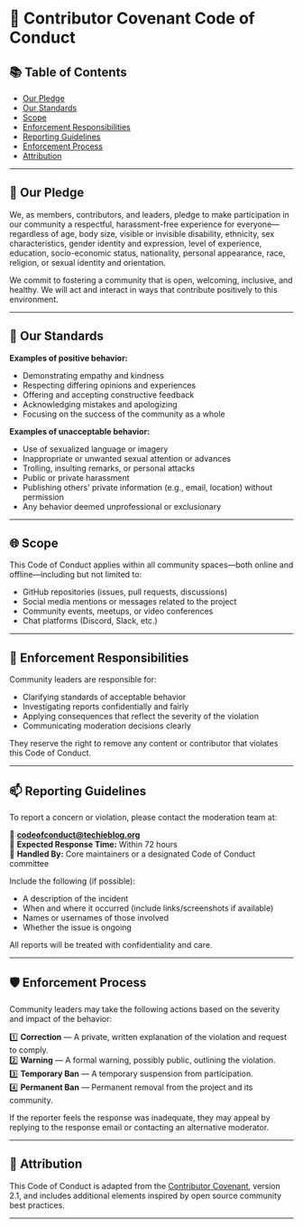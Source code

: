 
# 📜 Contributor Covenant Code of Conduct

## 📚 Table of Contents

- [Our Pledge](#-our-pledge)  
- [Our Standards](#-our-standards)  
- [Scope](#-scope)  
- [Enforcement Responsibilities](#-enforcement-responsibilities)  
- [Reporting Guidelines](#-reporting-guidelines)  
- [Enforcement Process](#-enforcement-process)  
- [Attribution](#-attribution)

---

## 🤝 Our Pledge

We, as members, contributors, and leaders, pledge to make participation in our community a respectful, harassment-free experience for everyone—regardless of age, body size, visible or invisible disability, ethnicity, sex characteristics, gender identity and expression, level of experience, education, socio-economic status, nationality, personal appearance, race, religion, or sexual identity and orientation.

We commit to fostering a community that is open, welcoming, inclusive, and healthy. We will act and interact in ways that contribute positively to this environment.

---

## 📌 Our Standards

**Examples of positive behavior:**

- Demonstrating empathy and kindness  
- Respecting differing opinions and experiences  
- Offering and accepting constructive feedback  
- Acknowledging mistakes and apologizing  
- Focusing on the success of the community as a whole  

**Examples of unacceptable behavior:**

- Use of sexualized language or imagery  
- Inappropriate or unwanted sexual attention or advances  
- Trolling, insulting remarks, or personal attacks  
- Public or private harassment  
- Publishing others' private information (e.g., email, location) without permission  
- Any behavior deemed unprofessional or exclusionary  

---

## 🌐 Scope

This Code of Conduct applies within all community spaces—both online and offline—including but not limited to:

- GitHub repositories (issues, pull requests, discussions)  
- Social media mentions or messages related to the project  
- Community events, meetups, or video conferences  
- Chat platforms (Discord, Slack, etc.)  

---

## 🧭 Enforcement Responsibilities

Community leaders are responsible for:

- Clarifying standards of acceptable behavior  
- Investigating reports confidentially and fairly  
- Applying consequences that reflect the severity of the violation  
- Communicating moderation decisions clearly  

They reserve the right to remove any content or contributor that violates this Code of Conduct.

---

## 📫 Reporting Guidelines

To report a concern or violation, please contact the moderation team at:

📧 **[codeofconduct@techieblog.org](mailto:codeofconduct@techieblog.org)**  
📅 **Expected Response Time:** Within 72 hours  
👥 **Handled By:** Core maintainers or a designated Code of Conduct committee

Include the following (if possible):

- A description of the incident  
- When and where it occurred (include links/screenshots if available)  
- Names or usernames of those involved  
- Whether the issue is ongoing  

All reports will be treated with confidentiality and care.

---

## 🛡️ Enforcement Process

Community leaders may take the following actions based on the severity and impact of the behavior:

1️⃣ **Correction** — A private, written explanation of the violation and request to comply.  
2️⃣ **Warning** — A formal warning, possibly public, outlining the violation.  
3️⃣ **Temporary Ban** — A temporary suspension from participation.  
4️⃣ **Permanent Ban** — Permanent removal from the project and its community.

If the reporter feels the response was inadequate, they may appeal by replying to the response email or contacting an alternative moderator.

---

## 📄 Attribution

This Code of Conduct is adapted from the [Contributor Covenant](https://www.contributor-covenant.org), version 2.1, and includes additional elements inspired by open source community best practices.

---

